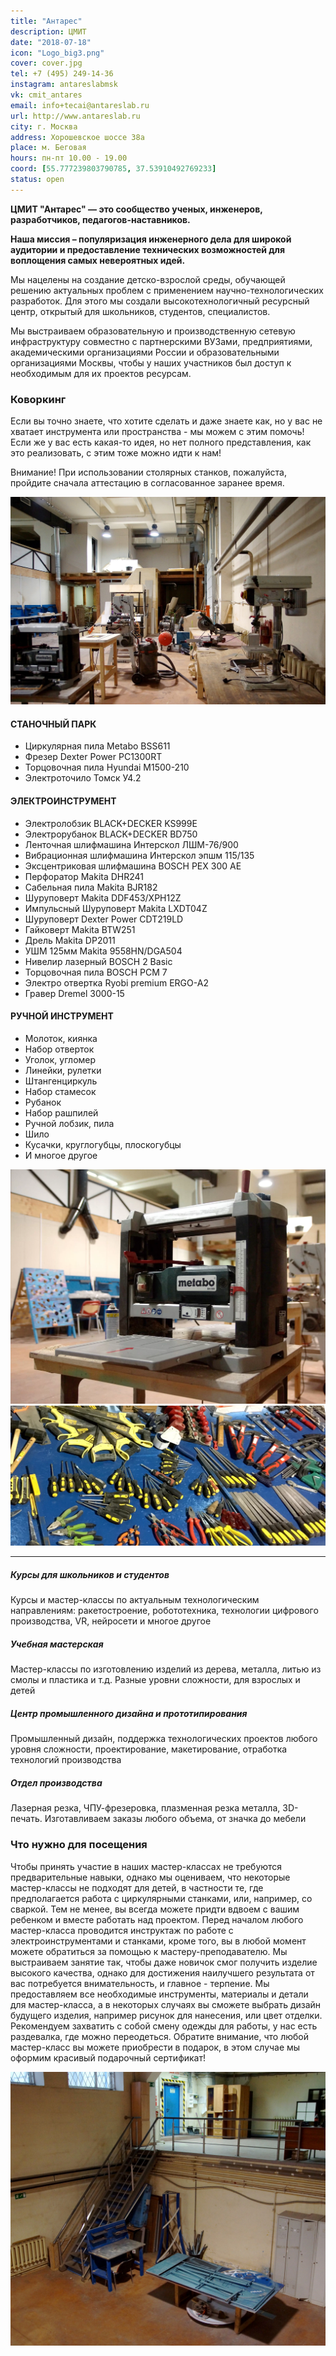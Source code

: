 ```yaml
---
title: "Антарес"
description: ЦМИТ
date: "2018-07-18"
icon: "Logo_big3.png"
cover: cover.jpg
tel: +7 (495) 249-14-36
instagram: antareslabmsk
vk: cmit_antares
email: info+tecai@antareslab.ru
url: http://www.antareslab.ru
city: г. Москва
address: Хорошевское шоссе 38а
place: м. Беговая
hours: пн-пт 10.00 - 19.00
coord: [55.777239803790785, 37.53910492769233]
status: open
---
```


**ЦМИТ "Антарес" — это сообщество ученых, инженеров, разработчиков, педагогов-наставников.**

**Наша миссия – популяризация инженерного дела для широкой аудитории и предоставление технических возможностей для воплощения самых невероятных идей.**

Мы нацелены на создание детско-взрослой среды, обучающей решению актуальных проблем с применением научно-технологических разработок. Для этого мы создали высокотехнологичный ресурсный центр, открытый для школьников, студентов, специалистов.

Мы выстраиваем образовательную и производственную сетевую инфраструктуру совместно с партнерскими ВУЗами, предприятиями, академическими организациями России и образовательными организациями Москвы, чтобы у наших участников был доступ к необходимым для их проектов ресурсам.

### Коворкинг

Если вы точно знаете, что хотите сделать и даже знаете как, но у вас не хватает инструмента или пространства - мы можем с этим помочь! Если же у вас есть какая-то идея, но нет полного представления, как это реализовать, с этим тоже можно идти к нам!

Внимание! При использовании столярных станков, пожалуйста, пройдите сначала аттестацию в согласованное заранее время.

![](./9LGzA2WC2PY.jpg)

#### СТАНОЧНЫЙ ПАРК

- Циркулярная пила Metabo BSS611
- Фрезер Dexter Power PC1300RT
- Торцовочная пила Hyundai M1500-210
- Электроточило Томск У4.2

#### ЭЛЕКТРОИНСТРУМЕНТ

- Электролобзик BLACK+DECKER KS999E
- Электрорубанок BLACK+DECKER BD750
- Ленточная шлифмашина Интерскол ЛШМ-76/900
- Вибрационная шлифмашина Интерскол эпшм 115/135
- Эксцентриковая шлифмашина BOSCH PEX 300 AE
- Перфоратор Makita DHR241
- Сабельная пила Makita BJR182
- Шуруповерт Makita DDF453/XPH12Z
- Импульсный Шуруповерт Makita LXDT04Z
- Шуруповерт Dexter Power CDT219LD
- Гайковерт Makita BTW251
- Дрель Makita DP2011
- УШМ 125мм Makita 9558HN/DGA504
- Нивелир лазерный BOSCH 2 Basic
- Торцовочная пила BOSCH PCM 7
- Электро отвертка Ryobi premium ERGO-A2
- Гравер Dremel 3000-15

#### РУЧНОЙ ИНСТРУМЕНТ

- Молоток, киянка
- Набор отверток
- Уголок, угломер
- Линейки, рулетки
- Штангенциркуль
- Набор стамесок
- Рубанок
- Набор рашпилей
- Ручной лобзик, пила
- Шило
- Кусачки, круглогубцы, плоскогубцы
- И многое другое

![](./26.webp)
![](./IMG_0517.webp)

---

##### Курсы для школьников и студентов

Курсы и мастер-классы по актуальным технологическим направлениям: ракетостроение, робототехника, технологии цифрового производства, VR, нейросети и многое другое

##### Учебная мастерская

Мастер-классы по изготовлению изделий из дерева, металла, литью из смолы и пластика и т.д. Разные уровни сложности, для взрослых и детей

##### Центр промышленного дизайна и прототипирования

Промышленный дизайн, поддержка технологических проектов любого уровня сложности, проектирование, макетирование, отработка технологий производства

##### Отдел производства

Лазерная резка, ЧПУ-фрезеровка, плазменная резка металла, 3D-печать. Изготавливаем заказы любого объема, от значка до мебели

### Что нужно для посещения

Чтобы принять участие в наших мастер-классах не требуются предварительные навыки, однако мы оцениваем, что некоторые мастер-классы не подходят для детей, в частности те, где предполагается работа с циркулярными станками, или, например, со сваркой. Тем не менее, вы всегда можете придти вдвоем с вашим ребенком и вместе работать над проектом. Перед началом любого мастер-класса проводится инструктаж по работе с электроинструментами и станками, кроме того, вы в любой момент можете обратиться за помощью к мастеру-преподавателю. Мы выстраиваем занятие так, чтобы даже новичок смог получить изделие высокого качества, однако для достижения наилучшего результата от вас потребуется внимательность, и главное - терпение. Мы предоставляем все необходимые инструменты, материалы и детали для мастер-класса, а в некоторых случаях вы сможете выбрать дизайн будущего изделия, например рисунок для нанесения, или цвет отделки. Рекомендуем захватить с собой смену одежды для работы, у нас есть раздевалка, где можно переодеться. Обратите внимание, что любой мастер-класс вы можете приобрести в подарок, в этом случае мы оформим красивый подарочный сертификат!

![](./Tw8MsCllSsc.jpg)
